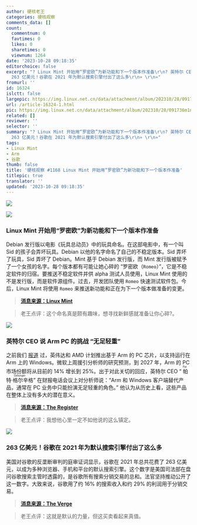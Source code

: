 ```yaml
---
author: 硬核老王
categories: 硬核观察
comments_data: []
count:
  commentnum: 0
  favtimes: 0
  likes: 0
  sharetimes: 0
  viewnum: 1264
date: '2023-10-28 09:18:35'
editorchoice: false
excerpt: "? Linux Mint 开始用“罗密欧”为新功能和下一个版本作准备\r\n? 英特尔 CEO 说 Arm PC 的挑战 “无足轻重”\r\n?
  263 亿美元！谷歌在 2021 年为默认搜索引擎付出了这么多\r\n» \r\n»"
fromurl: ''
id: 16324
islctt: false
largepic: https://img.linux.net.cn/data/attachment/album/202310/28/091736m1nhn6yyrr1oo014.jpg
url: /article-16324-1.html
pic: https://img.linux.net.cn/data/attachment/album/202310/28/091736m1nhn6yyrr1oo014.jpg.thumb.jpg
related: []
reviewer: ''
selector: ''
summary: "? Linux Mint 开始用“罗密欧”为新功能和下一个版本作准备\r\n? 英特尔 CEO 说 Arm PC 的挑战 “无足轻重”\r\n?
  263 亿美元！谷歌在 2021 年为默认搜索引擎付出了这么多\r\n» \r\n»"
tags:
- Linux Mint
- Arm
- 谷歌
thumb: false
title: '硬核观察 #1168 Linux Mint 开始用“罗密欧”为新功能和下一个版本作准备'
titlepic: true
translator: ''
updated: '2023-10-28 09:18:35'
---
```


![](https://img.linux.net.cn/data/attachment/album/202310/28/091736m1nhn6yyrr1oo014.jpg)


![](https://img.linux.net.cn/data/attachment/album/202310/28/091745m75re4o2b274e947.jpg)


### Linux Mint 开始用“罗密欧”为新功能和下一个版本作准备


Debian 发行版以电影《玩具总动员》中的玩具命名。在这部电影中，有一个叫 Sid 的孩子会弄坏玩具。Debian 以他的名字命名了自己的不稳定版本。Sid 弄坏了玩具，Sid 弄坏了 Debian。Mint 基于 Debian 发行版，而 Mint 发行版被赋予了一个女孩的名字。每个版本都有可能让她心碎的 “罗密欧（`Romeo`）”，它是不稳定软件的归宿。要推送不稳定软件并供 alpha 测试人员使用，Linux Mint 使用的不是发行版，而是软件源组件。过去，开发团队使用 `Romeo` 快速测试软件包。今后，Linux Mint 将使用 `Romeo` 来推送新功能和正在为下一个版本做准备的变更。



> 
> **[消息来源：Linux Mint](https://blog.linuxmint.com/?p=4591)**
> 
> 
> 



> 
> 老王点评：这个命名真是颇有趣味，想寻找新鲜感就准备让你心碎?。
> 
> 
> 


![](https://img.linux.net.cn/data/attachment/album/202310/28/091754ip9nxn2den2duend.jpg)


### 英特尔 CEO 说 Arm PC 的挑战 “无足轻重”


之前我们 [报道](/article-16314-1.html) 过，英伟达和 AMD 计划推出基于 Arm 的 PC 芯片，以支持运行在 Arm 上的 Windows。微软上周援引分析师的研究预测，到 2027 年，Arm 的 PC 市场份额将从目前的 14% 增长到 25%。出于对此关切的回应，英特尔 CEO “<ruby> 帕特·格尔辛格 <rt>  Pat Gelsinger </rt></ruby>” 在财报电话会议上对分析师说：“Arm 和 Windows 客户端替代产品，通常在 PC 业务中只能扮演无足轻重的角色。” 他认为从历史上看，这些产品在整体上没有多大的潜在意义。



> 
> **[消息来源：The Register](https://www.theregister.com/2023/10/27/intel_q3_2023/)**
> 
> 
> 



> 
> 老王点评：我想他心里一定不如他说的这么镇定。
> 
> 
> 


![](https://img.linux.net.cn/data/attachment/album/202310/28/091809lnn3ts869ko88gu6.jpg)


### 263 亿美元！谷歌在 2021 年为默认搜索引擎付出了这么多


美国对谷歌的反垄断审判的庭审证词显示，谷歌在 2021 年总共花费了 263 亿美元，以成为多种浏览器、手机和平台的默认搜索引擎。这个数字是美国司法部在盘问谷歌搜索主管时透露的，是谷歌所有搜索分销交易的总和。法官坚持推动公开了这一数字。大致来说，谷歌用了约 16% 的搜索收入和约 29% 的利润用于分销交易。



> 
> **[消息来源：The Verge](https://www.theverge.com/2023/10/27/23934961/google-antitrust-trial-defaults-search-deal-26-3-billion)**
> 
> 
> 



> 
> 老王点评：这就是默认的力量，但这买卖看起来真值。
> 
> 
>